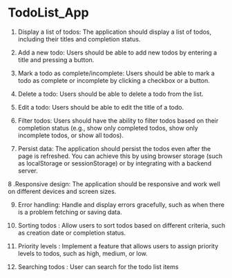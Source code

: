 # TodoList_App

1. Display a list of todos: The application should display a list of todos, including their titles and completion status.

2. Add a new todo: Users should be able to add new todos by entering a title and pressing a button.

3. Mark a todo as complete/incomplete: Users should be able to mark a todo as complete or incomplete by clicking a checkbox or a button.

4. Delete a todo: Users should be able to delete a todo from the list.

5. Edit a todo: Users should be able to edit the title of a todo.

6. Filter todos: Users should have the ability to filter todos based on their completion status (e.g., show only completed todos, show only incomplete todos, or show all todos).

7. Persist data: The application should persist the todos even after the page is refreshed. You can achieve this by using browser storage (such as localStorage or sessionStorage) or by integrating with a backend server.

8 .Responsive design: The application should be responsive and work well on different devices and screen sizes.

9. Error handling: Handle and display errors gracefully, such as when there is a problem fetching or saving data.

10. Sorting todos : Allow users to sort todos based on different criteria, such as creation date or completion status.

11. Priority levels : Implement a feature that allows users to assign priority levels to todos, such as high, medium, or low.

12. Searching todos : User can search for the todo list items
